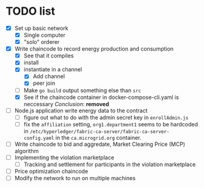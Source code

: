 # TODO list

* [x] Set up basic network
    - [x] Single computer
    - [x] "solo" orderer
* [x] Write chaincode to record energy production and consumption
    - [x] See that it compiles
    - [x] install
    - [x] instantiate in a channel
        - [x] Add channel
        - [x] peer join
    - [ ] Make ```go build``` output something else than ```src```
    - [x] See if the chaincode container in docker-compose-cli.yaml is neccessary
          *Conclusion*: **removed**
* [ ] Node.js application write energy data to the contract
    - [ ] figure out what to do with the admin secret key in ```enrollAdmin.js```
    - [ ] fix the ```affiliation``` setting, ```org1.department1``` seems to be hardcoded in ```/etc/hyperledger/fabric-ca-server/fabric-ca-server-config.yaml``` in the ```ca.microgrid.org``` container.
* [ ] Write chaincode to bid and aggredate, Market Clearing Price (MCP) algorithm
* [ ] Implementing the violation marketplace
    - [ ] Tracking and settlement for participants in the violation marketplace
* [ ] Price optimization chaincode
* [ ] Modify the network to run on multiple machines
